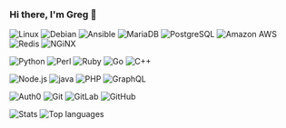 ### Hi there, I'm Greg 👋

![Linux](https://img.shields.io/badge/-Linux-000?&logo=linux)
![Debian](https://img.shields.io/badge/-Debian-000?&logo=Debian)
![Ansible](https://img.shields.io/badge/-Ansible-000?&logo=ansible)
![MariaDB](https://img.shields.io/badge/-MariaDB-000?&logo=mariadb)
![PostgreSQL](https://img.shields.io/badge/-PostgreSQL-000?&logo=postgresql)
![Amazon AWS](https://img.shields.io/badge/-Amazon%20AWS-000?&logo=amazon-aws)
![Redis](https://img.shields.io/badge/-Redis-000?&logo=redis)
![NGiNX](https://img.shields.io/badge/-NGiNX-000?&logo=nginx)


![Python](https://img.shields.io/badge/-Python-000000?style=flat&logo=Python)
![Perl](https://img.shields.io/badge/-Perl-000000?style=flat&logo=Perl)
![Ruby](https://img.shields.io/badge/-Ruby-000000?style=flat&logo=Ruby)
![Go](https://img.shields.io/badge/-Go-000000?style=flat&logo=Go)
![C++](https://img.shields.io/badge/-C++-000000?style=flat&logo=C%2B%2B&logoColor=00599C)

![Node.js](https://img.shields.io/badge/-Node.js-000000?style=flat&logo=node.js&logoColor=339933)
![java](https://img.shields.io/badge/-JAVA-000000?style=flat&logo=JAVA&logoColor=FDFDFD)
![PHP](https://img.shields.io/badge/-PHP-000000?style=flat&logo=PHP)
![GraphQL](https://img.shields.io/badge/-GraphQL-000000?style=flat&logo=graphql&logoColor=e84393)

![Auth0](https://img.shields.io/badge/-Auth0-000?&logo=Auth0)
![Git](https://img.shields.io/badge/-Git-000000?style=flat&logo=git&logoColor=F05032)
![GitLab](https://img.shields.io/badge/-GitLab-000000?style=flat&logo=gitlab)
![GitHub](https://img.shields.io/badge/-GitHub-000000?style=flat&logo=github&logoColor=FFFFFF)

![Stats](https://github-readme-stats.vercel.app/api?username=gregorg&hide_title=true&show_icons=true&include_all_commits=true&line_height=21&theme=dracula)
![Top languages](https://github-readme-stats.vercel.app/api/top-langs/?username=gregorg&hide_title=true&layout=compact&theme=dracula)


<!--
**gregorg/gregorg** is a ✨ _special_ ✨ repository because its `README.md` (this file) appears on your GitHub profile.

Here are some ideas to get you started:

- 🔭 I’m currently working on ...
- 🌱 I’m currently learning ...
- 👯 I’m looking to collaborate on ...
- 🤔 I’m looking for help with ...
- 💬 Ask me about ...
- 📫 How to reach me: ...
- 😄 Pronouns: ...
- ⚡ Fun fact: ...
-->
